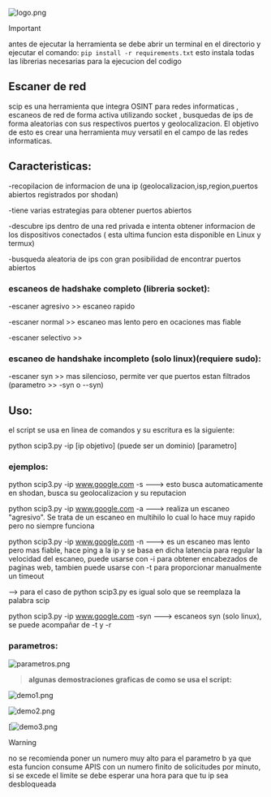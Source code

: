 ![logo.png](https://github.com/Urban20/escaner-de-red/blob/main/img/logo.png?raw=true)

> [!IMPORTANT]
antes de ejecutar la herramienta se debe abrir un terminal en el directorio y ejecutar el comando:
`pip install -r requirements.txt`
esto instala todas las librerias necesarias para la ejecucion del codigo

## Escaner de red
scip es una herramienta que integra OSINT para redes informaticas , escaneos de red de forma activa utilizando socket , busquedas de ips de forma aleatorias con sus respectivos puertos y geolocalizacion.
El objetivo de esto es crear una herramienta muy versatil en el campo de las redes informaticas.

## Caracteristicas:

-recopilacion de informacion de una ip (geolocalizacion,isp,region,puertos abiertos registrados por shodan)

-tiene varias estrategias para obtener puertos abiertos

-descubre ips dentro de una red privada e intenta obtener informacion de los dispositivos conectados ( esta ultima funcion esta disponible en Linux y termux)

-busqueda aleatoria de ips con gran posibilidad de encontrar puertos abiertos


### escaneos de hadshake completo (libreria socket):

-escaner agresivo >> escaneo rapido

-escaner normal >> escaneo mas lento pero en ocaciones mas fiable

-escaner selectivo >> 

### escaneo de handshake incompleto (solo linux)(requiere sudo):

-escaner syn >> mas silencioso, permite ver que puertos estan filtrados (parametro >> -syn o --syn)


## Uso:

el script se usa en linea de comandos y su escritura es la siguiente:

python scip3.py -ip [ip objetivo] (puede ser un dominio)  [parametro]



### ejemplos:

python scip3.py -ip www.google.com -s ---> esto busca automaticamente en shodan, busca su geolocalizacion y su reputacion

python scip3.py -ip www.google.com -a ---> realiza un escaneo "agresivo". Se trata de un escaneo en multihilo lo cual lo hace muy rapido pero no siempre funciona

python scip3.py -ip www.google.com -n ---> es un escaneo mas lento pero mas fiable, hace ping a la ip y se basa en dicha latencia para regular la velocidad del escaneo, puede usarse con -i para obtener encabezados de paginas web, tambien puede usarse con -t para proporcionar manualmente un timeout

--> para el caso de python scip3.py es igual solo que se reemplaza la palabra scip

python scip3.py -ip www.google.com -syn ---> escaneos syn (solo linux), se puede acompañar de -t y -r

### parametros:
  
![parametros.png](https://github.com/Urban20/escaner-de-red/blob/main/img/parametros.png?raw=true)

> **algunas demostraciones graficas de como se usa el script:**

![demo1.png](https://github.com/Urban20/escaner-de-red/blob/main/img/demo1.png?raw=true)

![demo2.png](https://github.com/Urban20/escaner-de-red/blob/main/img/demo2.png?raw=true)

[![demo3.png](https://github.com/Urban20/escaner-de-red/blob/main/img/demo3.png?raw=true)

> [!WARNING]
no se recomienda poner un numero muy alto para el parametro b ya que esta funcion consume APIS con un numero finito de solicitudes por minuto, si se excede el limite se debe esperar una hora para que tu ip sea desbloqueada
